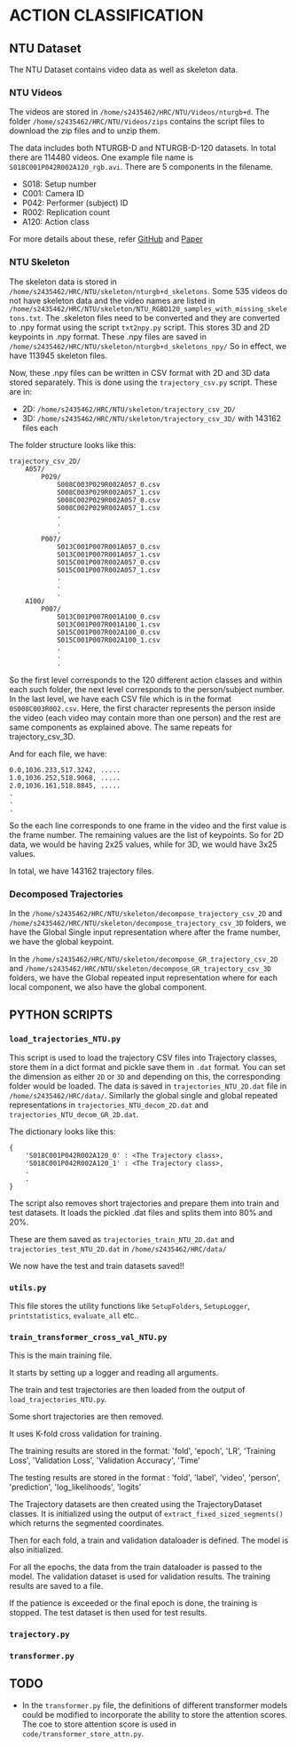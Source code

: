 # ACTION CLASSIFICATION

## NTU Dataset

The NTU Dataset contains video data as well as skeleton data.
### NTU Videos
The videos are stored in `/home/s2435462/HRC/NTU/Videos/nturgb+d`.
The folder `/home/s2435462/HRC/NTU/Videos/zips` contains the script files to download the zip files and to unzip them.

The data includes both NTURGB-D and NTURGB-D-120 datasets.
In total there are 114480 videos.
One example file name is `S018C001P042R002A120_rgb.avi`. There are 5 components in the filename.

* S018: Setup number
* C001: Camera ID
* P042: Performer (subject) ID
* R002: Replication count
* A120: Action class

For more details about these, refer [GitHub](https://github.com/shahroudy/NTURGB-D) and [Paper](https://www.cv-foundation.org/openaccess/content_cvpr_2016/papers/Shahroudy_NTU_RGBD_A_CVPR_2016_paper.pdf)

### NTU Skeleton
The skeleton data is stored in `/home/s2435462/HRC/NTU/skeleton/nturgb+d_skeletons`.
Some 535 videos do not have skeleton data and the video names are listed in `/home/s2435462/HRC/NTU/skeleton/NTU_RGBD120_samples_with_missing_skeletons.txt`.
The .skeleton files need to be converted and they are converted to .npy format using the script `txt2npy.py` script. This stores 3D and 2D keypoints in .npy format.
These .npy files are saved in `/home/s2435462/HRC/NTU/skeleton/nturgb+d_skeletons_npy/`
So in effect, we have 113945 skeleton files.

Now, these .npy files can be written in CSV format with 2D and 3D data stored separately. This is done using the `trajectory_csv.py` script. These are in:
* 2D: `/home/s2435462/HRC/NTU/skeleton/trajectory_csv_2D/`
* 3D: `/home/s2435462/HRC/NTU/skeleton/trajectory_csv_3D/`
with 143162 files each

The folder structure looks like this:

```
trajectory_csv_2D/
    A057/
        P029/
            S008C003P029R002A057_0.csv
            S008C003P029R002A057_1.csv
            S008C002P029R002A057_0.csv
            S008C002P029R002A057_1.csv
            .
            .
            .
        P007/
            S013C001P007R001A057_0.csv
            S013C001P007R001A057_1.csv
            S015C001P007R002A057_0.csv
            S015C001P007R002A057_1.csv
            .
            .
            .
    A100/
        P007/
            S013C001P007R001A100_0.csv
            S013C001P007R001A100_1.csv
            S015C001P007R002A100_0.csv
            S015C001P007R002A100_1.csv
            .
            .
            .

```
So the first level corresponds to the 120 different action classes and within each such folder, the next level corresponds to the person/subject number. In the last level, we have each CSV file which is in the format `0S008C003R002.csv`. Here, the first character represents the person inside the video (each video may contain more than one person) and the rest are same components as explained above. The same repeats for trajectory_csv_3D.

And for each file, we have:

```
0.0,1036.233,517.3242, .....
1.0,1036.252,518.9068, .....
2.0,1036.161,518.8845, .....
.
.
.
```
So the each line corresponds to one frame in the video and the first value is the frame number. The remaining values are the list of keypoints. So for 2D data, we would be having 2x25 values, while for 3D, we would have 3x25 values.

In total, we have 143162 trajectory files.

### Decomposed Trajectories

In the `/home/s2435462/HRC/NTU/skeleton/decompose_trajectory_csv_2D` and `/home/s2435462/HRC/NTU/skeleton/decompose_trajectory_csv_3D` folders, we have the Global Single input representation where after the frame number, we have the global keypoint.

In the `/home/s2435462/HRC/NTU/skeleton/decompose_GR_trajectory_csv_2D` and `/home/s2435462/HRC/NTU/skeleton/decompose_GR_trajectory_csv_3D` folders, we have the Global repeated input representation where for each local component, we also have the global component.

## PYTHON SCRIPTS

### `load_trajectories_NTU.py`


This script is used to load the trajectory CSV files into Trajectory classes, store them in a dict format and pickle save them in `.dat` format. You can set the dimension as either `2D` or `3D` and depending on this, the corresponding folder would be loaded. The data is saved in `trajectories_NTU_2D.dat` file in `/home/s2435462/HRC/data/`. Similarly the global single and global repeated representations in `trajectories_NTU_decom_2D.dat` and `trajectories_NTU_decom_GR_2D.dat`.

The dictionary looks like this:

```
{
    'S018C001P042R002A120_0' : <The Trajectory class>,
    'S018C001P042R002A120_1' : <The Trajectory class>,
    .
    .
}
```

The script also removes short trajectories and prepare them into train and test datasets. It loads the pickled .dat files and splits them into 80% and 20%.

These are them saved as `trajectories_train_NTU_2D.dat` and `trajectories_test_NTU_2D.dat` in `/home/s2435462/HRC/data/`


We now have the test and train datasets saved!!

### `utils.py`

This file stores the utility functions like `SetupFolders`, `SetupLogger`, `printstatistics`, `evaluate_all` etc..

### `train_transformer_cross_val_NTU.py`

This is the main training file.

It starts by setting up a logger and reading all arguments.

The train and test trajectories are then loaded from the output of `load_trajectories_NTU.py`.

Some short trajectories are then removed.

It uses K-fold cross validation for training.

The training results are stored in the format: 'fold', 'epoch', 'LR', 'Training Loss', 'Validation Loss', 'Validation Accuracy', 'Time'

The testing results are stored in the format : 'fold', 'label', 'video', 'person', 'prediction', 'log_likelihoods', 'logits'

The Trajectory datasets are then created using the TrajectoryDataset classes. It is initialized using the output of `extract_fixed_sized_segments()` which returns the segmented coordinates.

Then for each fold, a train and validation dataloader is defined. The model is also initialized. 

For all the epochs, the data from the train dataloader is passed to the model. The validation dataset is used for validation results. The training results are saved to a file.

If the patience is exceeded or the final epoch is done, the training is stopped. The test dataset is then used for test results.

### `trajectory.py`

### `transformer.py`

## TODO

* In the `transformer.py` file, the definitions of different transformer models could be modified to incorporate the ability to store the attention scores. The  coe to store attention score is used in `code/transformer_store_attn.py`.  

<!-- # RESULTS
## Kayleigh

| **Dataset** |  **Model** | **c** | **f** | **BA** |
|:-----------:|:----------:|:-----:|:-----:|:------:|
|    HRC      | temporal_1 |  256  |   24  |  0.476 |
|    HRC      | temporal_2 |  128  |   12  | 0.4325 |
|    HRC      | temporal_3 |  256  |   12  | 0.4071 |
|    HRC      | temporal_4 |  128  |   12  | 0.3887 |
|    HRC      |     ST     |   32  |   60  | 0.4926 |
|    HRC      |    SBPT    |   16  |   60  | 0.4876 |

## AMJ

| **Dataset** |  **Model** | **c** | **f** | **BA**       |
|:-----------:|:----------:|:-----:|:-----:|:------------:|
|    NTU_2D   | temporal_1 |  256  |   24  |    0.4669    |
|    NTU_2D   | temporal_2 |  128  |   12  |    0.4830    |
|    NTU_2D   | temporal_3 |  256  |   12  |    0.2425    |
|    NTU_2D   | temporal_4 |  128  |   12  |    0.3264    |
|    NTU_2D   |     ST     |   32  |   60  |    0.3812    |
|    NTU_2D   |    SBPT    |   16  |   60  |    0.4370    |

## AMJ Decomposed GS
| **Dataset** |  **Model** | **c** | **f** | **BA**       |
|:-----------:|:----------:|:-----:|:-----:|:------------:|
|    HRC      | temporal_1 |  256  |   24  |    0.4527    |
|    NTU_2D   | temporal_1 |  256  |   24  |    0.4473    |

## AMJ Decomposed GR
| **Dataset** |  **Model** | **c** | **f** | **BA**       |
|:-----------:|:----------:|:-----:|:-----:|:------------:|
|    HRC      | temporal_1 |  256  |   24  |    0.3919    |
|    NTU_2D   | temporal_1 |  256  |   24  |    0.4130    |


## AMJ Tubelet Normal (All keypoints together x 2)
| **Dataset** |  **Model** | **c** | **f** | **BA**       |
|:-----------:|:----------:|:-----:|:-----:|:------------:|
|    HRC      | temporal_1 |  256  |   24  |    0.4871    |
|    NTU_2D   | temporal_1 |  256  |   24  |    0.3893    |


## AMJ Tubelet PART 1 (Mean)
| **Dataset** |  **Model** | **c** | **f** | **BA**       |
|:-----------:|:----------:|:-----:|:-----:|:------------:|
|    HRC      | ---------- |  256  |   24  |    0.4050    |
|    NTU_2D   | ---------- |  256  |   24  |    0.2323    |

## AMJ Tubelet PART 2  (Concat)
| **Dataset** |  **Model** | **c** | **f** | **BA**       |
|:-----------:|:----------:|:-----:|:-----:|:------------:|
|    HRC      | ---------- |  32   |   24  |    0.4576    |
|    NTU_2D   | ---------- |  32   |   24  |    XXXXX     |

## AMJ Tubelet PART 2  (Concat) (5,3,3)
| **Dataset** |  **Model** | **c** | **f** | **BA**       |
|:-----------:|:----------:|:-----:|:-----:|:------------:|
|    NTU_2D   | ---------- |  32   |   24  |    0.4242    |

## AMJ Tubelet PART 3  (Parts x 2, (individual, mean, concat))
| **Dataset** |  **Model** | **c** | **f** | **BA**       |
|:-----------:|:----------:|:-----:|:-----:|:------------:|
|    HRC      | ---------- |  256  |   24  |    XXXXXX    |
|    NTU_2D   | ---------- |  256  |   24  |    XXXXX     |

## AMJ Tubelet PART SPATIAL  (Parts x 2, (individual, mean, concat))
| **Dataset** |  **Model** | **c** | **f** | **BA**       |
|:-----------:|:----------:|:-----:|:-----:|:------------:|
|    HRC      | ---------- |  256  |   24  |    XXXXXX    |
|    NTU_2D   | ---------- |  256  |   24  |    XXXXX     |










## PROGRESS

### 25th November 2022
* Trained repeated Global decomposition
* Trained different types of Tubelet embedding
    * Diagrams 
* Report
* Luuk
* Jasper
* Green Light

### 18th November 2022
* ST and SBPT trained fully
* NTU_2D baseline done.
* SBPT performed best compared to all others, contrary to Kayleigh's result (ST)
* NTU_3D baseline yet to be done
* Locally and Globally decomposed datasets generated.
    * Training done with HRC and NTU_2D
    * Performance slightly less
* Tubelet Embedding
    * Roughly done
    * 25 keypoints rearranged as 5 x 5 x 2
    * 3D convolution with kernel (5, 2, 2)
    * Training now with patience 2
    * Performance around 0.39
* Doubts
    * Overfitting?
    * Proper way of extracting tubelets?
        * NTU keypoints are in a mixed order (ref. Paper)
        * HRC 17 keypoints rearrangement? (padding?) 
        * Possible with ST, SBPT?
    * External Examiner - position?
* TODO
    * Try weight decay
    * Find NTU_2D SOTA performance from other papers and make a table out of it
    * Find external examiner from any research group (preferably EEMCS, asst. professor) with exp. in video/skeletal analysis. Maybe make a list of people and discuss with ET
    * Global-Local decomposition -> Repeat global keypoint for each local keypoint, instead of just one global keypoint
    * For tubelet, group body part keypoints, pad with zeroes if necessary
    * Start writing final report, with continuous evaluation from ET. Latest by 9th December and then send to examiner by 19th so as to get green light by that week and then defend by January end
    * Also work on visualization

### 9th November 2022
* Got results for temporal_1, temporal_2, temporal_3 and temporal_4
* Currently running on ST and SBPT models (had to decrease batch size, 1 hour per epoch)
* Decomposed keypoints globally and locally (NTU_2D, NTU_3D and HRC)

#### Doubts
* Should ST and SBPT be trained fully? Or stop after one fold? Since it will take days
* Architecture for global and local keypoints?
* Local keypoints are normalized?
* 'Committee chair' and 'Committee member UT' in the proposal form?

### 28th October 2022
* RT Report Work    
* Ran NTU_2D on temporal_1/temporal_2/temporal_3
* Ran NTU_3D on temporal_1/
* Implemented Tensorboard for better visualization
* Implemented MLflow for better logging
* Revamped folder structures
* Used YAML configuration files instead of cmdline arguments
* Uses classes for the Trajectory dataset instead of plain lists
* Implemented git version control
* Added logging feature instead of just printing
* Cleaned the code

#### Doubts
* All models/ only ST (best performing Kayleigh)?
* Cross Validation necessary? Can I avoid?
* After getting ViTPose output, use that alone? or NTU default keypoints also? Or the best among them?
* FP registration delay


## TODO

* ~~Remove short trajectories? (ensure if it's atleast segment length)~~
* ~~Saving the best model? torch.save vs torch.state_dict~~
    * ~~Save inside current_loss << min_loss~~
* ~~train_loss vs val_loss~~
    * ~~loss vs loss.item()~~
    * ~~running_loss?~~
    * ~~Training accuracy~~
* ~~Balanced accuracy on folds?~~

* NTU120 2D and 3D on the existing models
* Tubelet
* Global, local decomposition
* ResNet


c 32 
c 16 7.5 minutes
c 8  5.9 minutes
c 4  5.0 minutes
c 2                 183510


c 2 b 100 killed
c 2 b 200 running

temporal_1 : /home/s2435462/HRC/results/NTU_2D/temporal_1_c32_b1000/logs/logs.log

temporal_2 : /home/s2435462/HRC/results/NTU_2D/temporal_2_c32_b1000/logs/logs.log

temporal_3 : /home/s2435462/HRC/results/NTU_2D/temporal_3_c32_b1000_2/logs/logs.log

temporal_4 : /home/s2435462/HRC/results/NTU_2D/temporal_4_c32_b1000/logs/logs.log

spatio-temporal : /home/s2435462/HRC/results/NTU_2D/spatial-temporal_3_c32_b1000_6/logs/logs.log

parts : /home/s2435462/HRC/results/NTU_2D/parts_3_c32_b100_8/logs/logs.log -->